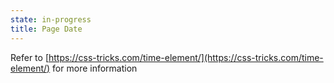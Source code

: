 ```yaml
---
state: in-progress
title: Page Date
---
```

Refer to [https://css-tricks.com/time-element/](https://css-tricks.com/time-element/) for more information
